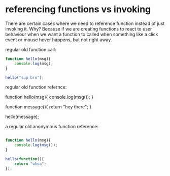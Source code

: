 # referencing functions vs invoking


There are certain cases where we need to reference function instead of just invoking it. Why? Because if we are creating functions to react to user behaviour when we want a function to called when something like a click event or mouse hover happens, but not right away.


regular old function call:

```js
function hello(msg){
	console.log(msg);
}

hello("sup bro");
```

regular old function refernce:

function hello(msg){
	console.log(msg());
}

function message(){
	return "hey there";
}

hello(message);



a regular old anonymous function reference:

```js

function hello(msg){
	console.log(msg());
}

hello(function(){
	return "whoa";
});
```
